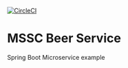 [![CircleCI](https://dl.circleci.com/status-badge/img/circleci/RxR82FVJwi9iJ5xcmvGir/7ciK8ot4cdGmzJmq3waAAE/tree/main.svg?style=svg)](https://dl.circleci.com/status-badge/redirect/circleci/RxR82FVJwi9iJ5xcmvGir/7ciK8ot4cdGmzJmq3waAAE/tree/main)

# MSSC Beer Service

Spring Boot Microservice example